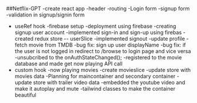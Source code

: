 ##Netflix-GPT
-create react app
-header
-routing
-Login form
-signup form
-validation in signup/signin form
- useRef hook
-firebase setup
-deployment using firebase
-creating signup user account
-implemented sign-in and sign-up using firebas
-created redux store -- userSlice
-implemented signout
-update profile
-fetch movie from TMDB
-bug fix: sign up user displayName
-bug fix: if the user is not logged in redirect to /browse to login page and vice versa
-unsubcribed to the onAuthStateChanged();
-registered to the movie database and made get now playing API call
- custom hook
-now playing movies
-create movieslice
-update store with movies data
-Planning for maincontainer and secondary container
-update store with trailer video data
-embedded the youtube video and make it autoplay and mute
-tailwind classes to make the container beautiful 
